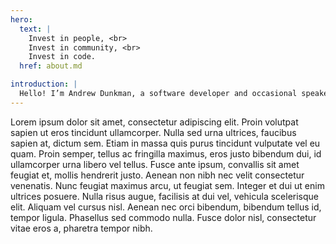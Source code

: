 ```yaml
---
hero:
  text: |
    Invest in people, <br>
    Invest in community, <br>
    Invest in code.
  href: about.md

introduction: |
  Hello! I’m Andrew Dunkman, a software developer and occasional speaker. I use he/him pronouns, and am a proud resident of ANC 1B02 in Washington, DC.
---
```


Lorem ipsum dolor sit amet, consectetur adipiscing elit. Proin volutpat sapien ut eros tincidunt ullamcorper. Nulla sed urna ultrices, faucibus sapien at, dictum sem. Etiam in massa quis purus tincidunt vulputate vel eu quam. Proin semper, tellus ac fringilla maximus, eros justo bibendum dui, id ullamcorper urna libero vel tellus. Fusce ante ipsum, convallis sit amet feugiat et, mollis hendrerit justo. Aenean non nibh nec velit consectetur venenatis. Nunc feugiat maximus arcu, ut feugiat sem. Integer et dui ut enim ultrices posuere. Nulla risus augue, facilisis at dui vel, vehicula scelerisque elit. Aliquam vel cursus nisl. Aenean nec orci bibendum, bibendum tellus id, tempor ligula. Phasellus sed commodo nulla. Fusce dolor nisl, consectetur vitae eros a, pharetra tempor nibh.
